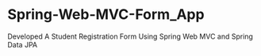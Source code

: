 # Spring-Web-MVC-Form_App
Developed A Student Registration Form Using Spring Web MVC and Spring Data JPA
